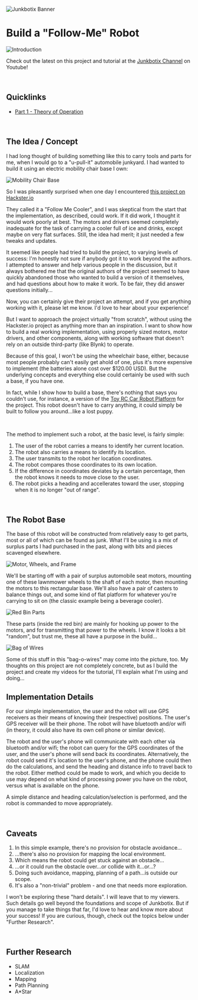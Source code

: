 ![Junkbotix Banner](./images/banner-1024px.jpg)

# Build a "Follow-Me" Robot

![Introduction](./images/theory-720px.jpg)

Check out the latest on this project and tutorial at the [Junkbotix Channel](https://www.youtube.com/channel/UCNxQ47xBEYjD-mey_lxj9Aw) on Youtube!

<br>

## Quicklinks

* [Part 1 - Theory of Operation](./theory-of-operation)

<br>

## The Idea / Concept

I had long thought of building something like this to carry tools and parts for me, when I would go to a "u-pull-it" automobile junkyard. I had wanted to build it using an electric mobility chair base I own:

![Mobility Chair Base](./images/mobility-chair-base-720px.jpg)

So I was pleasantly surprised when one day I encountered [this project on Hackster.io](https://www.hackster.io/hackershack/make-an-autonomous-follow-me-cooler-7ca8bc)

They called it a "Follow Me Cooler", and I was skeptical from the start that the implementation, as described, could work. If it did work, I thought it would work poorly at best. The motors and drivers seemed completely inadequate for the task of carrying a cooler full of ice and drinks, except maybe on very flat surfaces. Still, the idea had merit; it just needed a few tweaks and updates.

It seemed like people had tried to build the project, to varying levels of success: I'm honestly not sure if anybody got it to work beyond the authors. I attempted to answer and help various people in the discussion, but it always bothered me that the original authors of the project seemed to have quickly abandoned those who wanted to build a version of it themselves, and had questions about how to make it work. To be fair, they did answer questions initially...

Now, you can certainly give their project an attempt, and if you get anything working with it, please let me know. I'd love to hear about your experience!

But I want to approach the project virtually "from scratch", without using the Hackster.io project as anything more than an inspiration. I want to show how to build a real working implementation, using properly sized motors, motor drivers, and other components, along with working software that doesn't rely on an outside third-party (like Blynk) to operate.

Because of this goal, I won't be using the wheelchair base, either, because most people probably can't easily get ahold of one, plus it's more expensive to implement (the batteries alone cost over $120.00 USD). But the underlying concepts and everything else could certainly be used with such a base, if you have one.

In fact, while I show how to build a base, there's nothing that says you couldn't use, for instance, a version of the [Toy RC Car Robot Platform](https://github.com/junkbotix/toy-rc-car-robot-platform) for the project. This robot doesn't have to carry anything, it could simply be built to follow you around...like a lost puppy.

<br>

The method to implement such a robot, at the basic level, is fairly simple:

1. The user of the robot carries a means to identify her current location.
2. The robot also carries a means to identify its location.
3. The user transmits to the robot her location coordinates.
4. The robot compares those coordinates to its own location.
5. If the difference in coordinates deviates by a certain percentage, then the robot knows it needs to move close to the user.
6. The robot picks a heading and accellerates toward the user, stopping when it is no longer "out of range".

<br>

## The Robot Base

The base of this robot will be constructed from relatively easy to get parts, most or all of which can be found as junk. What I'll be using is a mix of surplus parts I had purchased in the past, along with bits and pieces scavenged elsewhere.

![Motor, Wheels, and Frame](./images/motors-wheels-and-frame-720px.jpg)

We'll be starting off with a pair of surplus automobile seat motors, mounting one of these lawnmower wheels to the shaft of each motor, then mounting the motors to this rectangular base. We'll also have a pair of casters to balance things out, and some kind of flat platform for whatever you're carrying to sit on (the classic example being a beverage cooler).

![Red Bin Parts](./images/red-bin-with-parts-720px.jpg)

These parts (inside the red bin) are mainly for hooking up power to the motors, and for transmitting that power to the wheels. I know it looks a bit "random", but trust me, these all have a purpose in the build...

![Bag of Wires](./images/bag-of-wires-720px.jpg)

Some of this stuff in this "bag-o-wires" may come into the picture, too. My thoughts on this project are not completely concrete, but as I build the project and create my videos for the tutorial, I'll explain what I'm using and doing...

## Implementation Details

For our simple implementation, the user and the robot will use GPS receivers as their means of knowing their (respective) positions. The user's GPS receiver will be their phone. The robot will have bluetooth and/or wifi (in theory, it could also have its own cell phone or similar device).

The robot and the user's phone will communicate with each other via bluetooth and/or wifi; the robot can query for the GPS coordinates of the user, and the user's phone will send back its coordinates. Alternatively, the robot could send it's location to the user's phone, and the phone could then do the calculations, and send the heading and distance info to travel back to the robot. Either method could be made to work, and which you decide to use may depend on what kind of processing power you have on the robot, versus what is available on the phone.

A simple distance and heading calculation/selection is performed, and the robot is commanded to move appropriately.

<br>

## Caveats

1. In this simple example, there's no provision for obstacle avoidance...
2. ...there's also no provision for mapping the local environment.
3. Which means the robot could get stuck against an obstacle...
4. ...or it could run the obstacle over...or collide with it...or...?
5. Doing such avoidance, mapping, planning of a path...is outside our scope.
6. It's also a "non-trivial" problem - and one that needs more exploration.

I won't be exploring these "hard details". I will leave that to my viewers. Such details go well beyond the foundations and scope of Junkbotix. But if you manage to take things that far, I'd love to hear and know more about your success! If you are curious, though, check out the topics below under "Further Research".

<br>

## Further Research

* SLAM
* Localization
* Mapping
* Path Planning
* A*Star